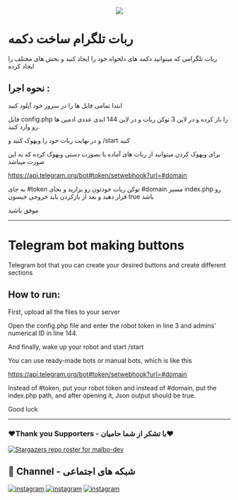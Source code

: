 <p align="center"><img src="https://amozeshfarsi.ir/wp-content/uploads/edd/2018/09/telegram-bot.jpg"></p>

# ربات تلگرام ساخت دکمه

ربات تلگرامی که میتوانید دکمه های دلخواه خود را ایجاد کنید و بخش های مختلف را ایجاد کرده 

## نحوه اجرا : 

ابتدا تمامی فایل ها را در سرور خود آپلود کنید 

فایل config.php را باز کرده و در لاین 3 توکن ربات و در لاین 144 ایدی عددی ادمین ها رو وارد کنید. 

و در نهایت ربات خود را وبهوک کنید و /start کنید

برای وبهوک کردن میتوانید از ربات های آماده یا بصورت دستی وبهوک کرده که به این صورت میباشد

https://api.telegram.org/bot#token/setwebhook?url=#domain

به جای #token توکن ربات خودتون رو بزارید و بجای #domain مسیر index.php رو قرار دهید و بعد از بازکردن باید خروجی جیسون true باشد 

موفق باشید

-------------------------------------------------------------------------

# Telegram bot making buttons

Telegram bot that you can create your desired buttons and create different sections

## How to run:

First, upload all the files to your server

Open the config.php file and enter the robot token in line 3 and admins' numerical ID in line 144.

And finally, wake up your robot and start /start

You can use ready-made bots or manual bots, which is like this

https://api.telegram.org/bot#token/setwebhook?url=#domain

Instead of #token, put your robot token and instead of #domain, put the index.php path, and after opening it, Json output should be true.

Good luck

-------------------------------------------------------------------------

### ❤️Thank you Supporters - با تشکر از شما حامیان❤️
[![Stargazers repo roster for malbo-dev](https://reporoster.com/stars/dark/malbo-dev/coustomButtonTelegramBot)](https://github.com/malbo-dev/coustomButtonTelegramBot/stargazers)

## 🔗 Channel - شبکه های اجتماعی
[![instagram](https://img.shields.io/badge/Channel-Telegram-blue)](https://t.me/Malbo_Dev)
[![instagram](https://img.shields.io/badge/Channel-Youtube-red)](https://www.youtube.com/channel/UCRXB3lWiZHPwfgcXMjfUzYA)
[![instagram](https://img.shields.io/badge/Channel-Instagram-pink)](https://instagram.com/malbo.dev)
